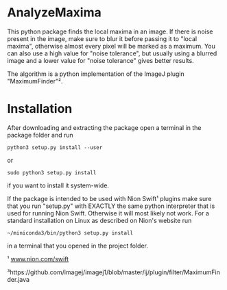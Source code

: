 AnalyzeMaxima
============

This python package finds the local maxima in an image. If there is noise present in the image, make sure to blur it before
passing it to "local maxima", otherwise almost every pixel will be marked as a maximum. You can also use a high value
for "noise tolerance", but usually using a blurred image and a lower value for "noise tolerance" gives better results.

The algorithm is a python implementation of the ImageJ plugin "MaximumFinder"².

Installation
============

After downloading and extracting the package open a terminal in the package folder and run
```
python3 setup.py install --user
```
or
```
sudo python3 setup.py install
```
if you want to install it system-wide.

If the package is intended to be used with Nion Swift¹ plugins make sure that you run "setup.py" with EXACTLY the same python interpreter that is used for running Nion Swift. Otherwise it will most likely not work. For a standard installation on Linux as described on Nion's website run
```
~/miniconda3/bin/python3 setup.py install
```
in a terminal that you opened in the project folder.


¹ www.nion.com/swift

³https://github.com/imagej/imagej1/blob/master/ij/plugin/filter/MaximumFinder.java
